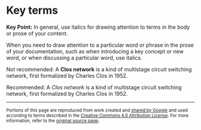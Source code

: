 # Key terms

**Key Point:** In general, use italics for drawing attention to terms in the
body or prose of your content.

When you need to draw attention to a particular word or phrase in the prose of
your documentation, such as when introducing a key concept or new word, or when
discussing a particular word, use italics.

Not recommended: A **Clos network** is a kind of multistage circuit switching
network, first formalized by Charles Clos in 1952.

Recommended: A _Clos network_ is a kind of multistage circuit switching network,
first formalized by Charles Clos in 1952.

---

<small>Portions of this page are reproduced from work created and
[shared by Google](https://developers.google.com/readme/policies/) and used
according to terms described in the
[Creative Commons 4.0 Attribution License](https://creativecommons.org/licenses/by/4.0/).
For more information, refer to the
[original source page](https://developers.google.com/style/formatting-key-terms).</small>
